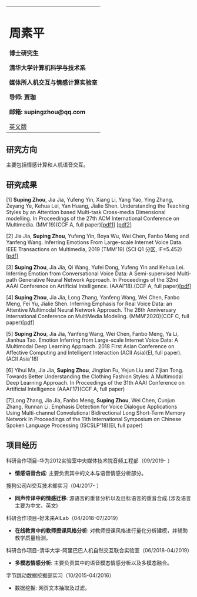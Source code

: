 <table border="0">
  <tr>
    <td width="100%">
      <h1>周素平</h1>
      <p><b>博士研究生</b></p>
      <p><b>清华大学计算机科学与技术系</b></p>
      <p><b>媒体所人机交互与情感计算实验室</b></p>
<!--       <h1>CONTACT INFO</h1>     -->
      <p><b>导师: 贾珈</b></p>
      <p><b>邮箱: supingzhou@qq.com</b></p>
      <a href="/index-en.html">英文版</a>
    </td>
<!--     <td width="25%">
      <img src="/zhengjianzhao.jpg" width="100%">      % 插入证件照代码
    <p><b>Chinese Version</b></p> 
    </td> -->
  </tr>
</table>

## 研究方向

主要包括情感计算和人机语音交互。

## 研究成果

[1] **Suping Zhou**, Jia Jia, Yufeng Yin, Xiang Li, Yang Yao, Ying Zhang, Zeyang Ye, Kehua Lei, Yan Huang, Jialie Shen. Understanding the Teaching Styles by an Attention based Multi-task Cross-media Dimensional modelling. In Proceedings of the 27th ACM International Conference on Multimedia. (MM'19)(CCF A, full paper)[[pdf1]](https://hcsi.cs.tsinghua.edu.cn/Paper/Paper19/MM2019-ZHOUSUPING.pdf) [[pdf2]](https://dl.acm.org/doi/abs/10.1145/3343031.3351059)

[2] Jia Jia, **Suping Zhou**, Yufeng Yin, Boya Wu, Wei Chen, Fanbo Meng and Yanfeng Wang. Inferring Emotions From Large-scale Internet Voice Data. IEEE Transactions on Multimedia, 2019 (TMM'19) (SCI Q1 分区,  IF=5.452) [[pdf]](https://hcsi.cs.tsinghua.edu.cn/Paper/Paper19/TMM19-zhousuping.pdf)

[3] **Suping Zhou**, Jia Jia, Qi Wang, Yufei Dong, Yufeng Yin and Kehua Lei. Inferring Emotion from Conversational Voice Data: A Semi-supervised Multi-path Generative Neural Network Approach. In Proceedings of the 32nd AAAI Conference on Artificial Intelligence. (AAAI'18).(CCF A, full paper)[[pdf]](https://www.aaai.org/ocs/index.php/AAAI/AAAI18/paper/viewFile/17236/15735)


[4] **Suping Zhou**, Jia Jia, Long Zhang, Yanfeng Wang, Wei Chen, Fanbo Meng, Fei Yu, Jialie Shen. Inferring Emphasis for Real Voice Data: an Attentive Multimodal Neural Network Approach. The 26th Anniversary International Conference on MultiMedia Modeling. (MMM'2020)(CCF C, full paper)[[pdf]](/MMM2020_zhousuping.pdf)

[5] **Suping Zhou**, Jia Jia, Yanfeng Wang, Wei Chen, Fanbo Meng, Ya Li, Jianhua Tao. Emotion Inferring from Large-scale Internet Voice Data: A Multimodal Deep Learning Approach. 2018 First Asian Conference on Affective Computing and Intelligent Interaction (ACII Asia)(EI, full paper). (ACII Asia'18)

[6] Yihui Ma, Jia Jia, **Suping Zhou**, Jingtian Fu, Yejun Liu and Zijian Tong. Towards Better Understanding the Clothing Fashion Styles: A Multimodal Deep Learning Approach. In Proceedings of the 31th AAAI Conference on Artificial Intelligence (AAAI'17)(CCF A, full paper)

[7]Long Zhang, Jia Jia, Fanbo Meng, **Suping Zhou**, Wei Chen, Cunjun Zhang, Runnan Li. Emphasis Detection for Voice Dialogue Applications Using Multi-channel Convolutional Bidirectional Long Short-Term Memory Network In Proceedings of the 11th International Symposium on Chinese Spoken Language Processing (ISCSLP'18)(EI, full paper)

## 项目经历
科研合作项目-华为2012实验室中央媒体技术院音频工程部（09/2019- ）

- **情感语音合成**: 主要负责其中的文本与语音情感分析部分。

搜狗公司AI交互技术部实习（04/2017- ）

- **同声传译中的情感迁移**: 源语言的重音分析以及目标语言的重音合成.(涉及语言主要为中文、英文)

科研合作项目-好未来AILab（04/2018-07/2019）

- **在线教育中的教师授课风格分析**: 对教师授课风格进行量化分析建模，并辅助教学质量检测。

科研合作项目-清华大学-阿里巴巴人机自然交互联合实验室（06/2018-04/2019）

- **多模态情感分析**: 主要负责其中的语音模态情感分析以及多模态融合。

字节跳动数据挖掘部实习（10/2015-04/2016）

- 数据挖掘: 网页文本抽取及过滤。
